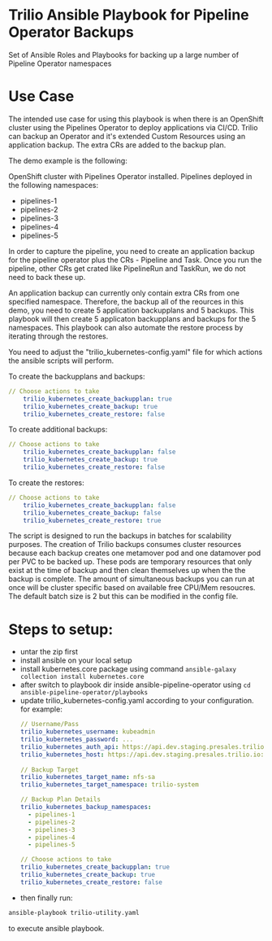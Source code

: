 # Trilio Ansible Playbook for Pipeline Operator Backups
Set of Ansible Roles and Playbooks for backing up a large number of Pipeline Operator namespaces

# Use Case
The intended use case for using this playbook is when there is an OpenShift cluster using the Pipelines Operator to deploy applications via CI/CD.   Trilio can backup an Operator and it's extended Custom Resources using an application backup.  The extra CRs are added to the backup plan.

The demo example is the following:

OpenShift cluster with Pipelines Operator installed.
Pipelines deployed in the following namespaces:
- pipelines-1
- pipelines-2
- pipelines-3
- pipelines-4
- pipelines-5

In order to capture the pipeline, you need to create an application backup for the pipeline operator plus the CRs - Pipeline and Task.  Once you run the pipeline, other CRs get crated like PipelineRun and TaskRun, we do not need to back these up.

An application backup can currently only contain extra CRs from one specified namespace.  Therefore, the backup all of the reources in this demo, you need to create 5 application backupplans and 5 backups. This playbook will then create 5 applicaton backupplans and backups for the 5 namespaces.  This playbook can also automate the restore process by iterating through the restores.

You need to adjust the "trilio_kubernetes-config.yaml" file for which actions the ansible scripts will perform.

To create the backupplans and backups:
```yaml
// Choose actions to take  
    trilio_kubernetes_create_backupplan: true
    trilio_kubernetes_create_backup: true
    trilio_kubernetes_create_restore: false
```
To create additional backups:
```yaml
// Choose actions to take  
    trilio_kubernetes_create_backupplan: false
    trilio_kubernetes_create_backup: true
    trilio_kubernetes_create_restore: false
```
To create the restores:
```yaml
// Choose actions to take  
    trilio_kubernetes_create_backupplan: false
    trilio_kubernetes_create_backup: false
    trilio_kubernetes_create_restore: true
```

The script is designed to run the backups in batches for scalability purposes.   The creation of Trilio backups consumes cluster resources because each backup creates one metamover pod and one datamover pod per PVC to be backed up.  These pods are temporary resources that only exist at the time of backup and then clean themselves up when the the backup is complete.  The amount of simultaneous backups you can run at once will be cluster specific based on available free CPU/Mem resoucres.   The default batch size is 2 but this can be modified in the config file.


# Steps to setup:
- untar the zip first
- install ansible on your local setup
- install kubernetes.core package using command `ansible-galaxy collection install kubernetes.core`
- after switch to playbook dir inside ansible-pipeline-operator using `cd ansible-pipeline-operator/playbooks`
- update trilio_kubernetes-config.yaml according to your configuration.
    for example:
    ```yaml
    // Username/Pass
    trilio_kubernetes_username: kubeadmin
    trilio_kubernetes_password: ...
    trilio_kubernetes_auth_api: https://api.dev.staging.presales.trilio.io:6443
    trilio_kubernetes_host: https://api.dev.staging.presales.trilio.io:6443 
     
    // Backup Target
    trilio_kubernetes_target_name: nfs-sa
    trilio_kubernetes_target_namespace: trilio-system

    // Backup Plan Details
    trilio_kubernetes_backup_namespaces:
      - pipelines-1
      - pipelines-2
      - pipelines-3
      - pipelines-4
      - pipelines-5
    
    // Choose actions to take  
    trilio_kubernetes_create_backupplan: true
    trilio_kubernetes_create_backup: true
    trilio_kubernetes_create_restore: false
    ```
- then finally run:
```bash
ansible-playbook trilio-utility.yaml 
```
to execute ansible playbook.


